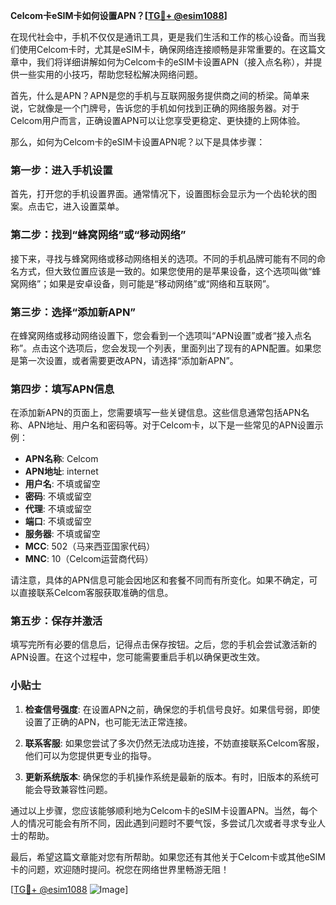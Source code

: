 **Celcom卡eSIM卡如何设置APN？[[TG💪+ @esim1088](https://t.me/s/esim1088)]**

在现代社会中，手机不仅仅是通讯工具，更是我们生活和工作的核心设备。而当我们使用Celcom卡时，尤其是eSIM卡，确保网络连接顺畅是非常重要的。在这篇文章中，我们将详细讲解如何为Celcom卡的eSIM卡设置APN（接入点名称），并提供一些实用的小技巧，帮助您轻松解决网络问题。

首先，什么是APN？APN是您的手机与互联网服务提供商之间的桥梁。简单来说，它就像是一个门牌号，告诉您的手机如何找到正确的网络服务器。对于Celcom用户而言，正确设置APN可以让您享受更稳定、更快捷的上网体验。

那么，如何为Celcom卡的eSIM卡设置APN呢？以下是具体步骤：

### 第一步：进入手机设置

首先，打开您的手机设置界面。通常情况下，设置图标会显示为一个齿轮状的图案。点击它，进入设置菜单。

### 第二步：找到“蜂窝网络”或“移动网络”

接下来，寻找与蜂窝网络或移动网络相关的选项。不同的手机品牌可能有不同的命名方式，但大致位置应该是一致的。如果您使用的是苹果设备，这个选项叫做“蜂窝网络”；如果是安卓设备，则可能是“移动网络”或“网络和互联网”。

### 第三步：选择“添加新APN”

在蜂窝网络或移动网络设置下，您会看到一个选项叫“APN设置”或者“接入点名称”。点击这个选项后，您会发现一个列表，里面列出了现有的APN配置。如果您是第一次设置，或者需要更改APN，请选择“添加新APN”。

### 第四步：填写APN信息

在添加新APN的页面上，您需要填写一些关键信息。这些信息通常包括APN名称、APN地址、用户名和密码等。对于Celcom卡，以下是一些常见的APN设置示例：

- **APN名称**: Celcom
- **APN地址**: internet
- **用户名**: 不填或留空
- **密码**: 不填或留空
- **代理**: 不填或留空
- **端口**: 不填或留空
- **服务器**: 不填或留空
- **MCC**: 502（马来西亚国家代码）
- **MNC**: 10（Celcom运营商代码）

请注意，具体的APN信息可能会因地区和套餐不同而有所变化。如果不确定，可以直接联系Celcom客服获取准确的信息。

### 第五步：保存并激活

填写完所有必要的信息后，记得点击保存按钮。之后，您的手机会尝试激活新的APN设置。在这个过程中，您可能需要重启手机以确保更改生效。

### 小贴士

1. **检查信号强度**: 在设置APN之前，确保您的手机信号良好。如果信号弱，即使设置了正确的APN，也可能无法正常连接。
   
2. **联系客服**: 如果您尝试了多次仍然无法成功连接，不妨直接联系Celcom客服，他们可以为您提供更专业的指导。

3. **更新系统版本**: 确保您的手机操作系统是最新的版本。有时，旧版本的系统可能会导致兼容性问题。

通过以上步骤，您应该能够顺利地为Celcom卡的eSIM卡设置APN。当然，每个人的情况可能会有所不同，因此遇到问题时不要气馁，多尝试几次或者寻求专业人士的帮助。

最后，希望这篇文章能对您有所帮助。如果您还有其他关于Celcom卡或其他eSIM卡的问题，欢迎随时提问。祝您在网络世界里畅游无阻！

[[TG💪+ @esim1088](https://t.me/s/esim1088) ![Image](https://i.postimg.cc/4NQfJmqS/Snipaste-2025-05-13-00-14-12.png)]